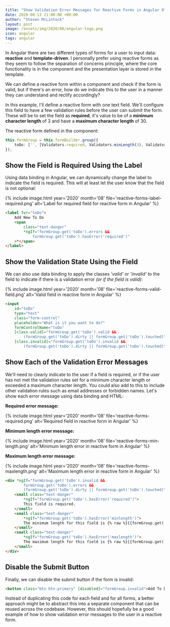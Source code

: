 ```yaml
---
title: "Show Validation Error Messages for Reactive Forms in Angular 9"
date: 2020-08-13 21:00:00 +00:00
author: "Steven McLintock"
layout: post
image: /assets/img/2020/06/angular-logo.png
icon: angular
tags: angular
---
```


In Angular there are two different types of forms for a user to input data: **reactive** and 
**template-driven**. I personally prefer using reactive forms as they seem to follow the 
separation of concerns principle, where the core functionality is in the component and the 
presentation layer is stored in the template.

We can define a reactive form within a component and check if the form is valid, but if there's an error, 
how do we indicate this to the user in a manner they can understand and rectify accordingly?

In this example, I'll define a reactive form with one text field. We'll configure this field to have a 
few validation rules before the user can submit the form. These will be to set the field 
as **required**, it's value to be of a **minimum character length** of 3 and have a 
**maximum character length** of 30.

The reactive form defined in the component:

```typescript
this.formGroup = this.formBuilder.group({
    toDo: ['', [Validators.required, Validators.minLength(3), Validators.maxLength(30)]]
});
```

## Show the Field is Required Using the Label

Using data binding in Angular, we can dynamically change the label to indicate the field is 
required. This will at least let the user know that the field is not optional:

{%
    include image.html
    year='2020'
    month='08'
    file='reactive-forms-label-required.png'
    alt='Label for required field for reactive form in Angular'
%}

```html
<label for="toDo">
    Add New To Do
    <span 
        class="text-danger" 
        *ngIf="formGroup.get('toDo').errors && 
            formGroup.get('toDo').hasError('required')"
    >*</span>
</label>
```

## Show the Validation State Using the Field

We can also use data binding to apply the classes *'valid'* or *'invalid'* to the field to indicate 
if there is a validation error *(or if the field is valid)*:

{%
    include image.html
    year='2020'
    month='08'
    file='reactive-forms-valid-field.png'
    alt='Valid field in reactive form in Angular'
%}

```html
<input 
    id="toDo" 
    type="text" 
    class="form-control" 
    placeholder="What is it you want to do?"
    formControlName="toDo"
    [class.valid]="formGroup.get('toDo').valid && 
        (formGroup.get('toDo').dirty || formGroup.get('toDo').touched)"
    [class.invalid]="formGroup.get('toDo').invalid && 
        (formGroup.get('toDo').dirty || formGroup.get('toDo').touched)" />
```

## Show Each of the Validation Error Messages

We'll need to clearly indicate to the user if a field is required, or if the user has not met 
the validation rules set for a minimum character length or exceeded a maximum character 
length. You could also add to this to include other validation rules such as email addresses or 
forbidden names. Let's show each error message using data binding and HTML:

**Required error message:**

{%
    include image.html
    year='2020'
    month='08'
    file='reactive-forms-required.png'
    alt='Required field in reactive form in Angular'
%}

**Minimum length error message:**

{%
    include image.html
    year='2020'
    month='08'
    file='reactive-forms-min-length.png'
    alt='Minimum length error in reactive form in Angular'
%}

**Maximum length error message:**

{%
    include image.html
    year='2020'
    month='08'
    file='reactive-forms-maxlength.png'
    alt='Maximum length error in reactive form in Angular'
%}

```html
<div *ngIf="formGroup.get('toDo').invalid && 
        formGroup.get('toDo').errors && 
        (formGroup.get('toDo').dirty || formGroup.get('toDo').touched)">
    <small class="text-danger"
        *ngIf="formGroup.get('toDo').hasError('required')">
        This field is required.
    </small>
    <small class="text-danger"
        *ngIf="formGroup.get('toDo').hasError('minlength')">
        The minimum length for this field is {% raw %}{{formGroup.get('toDo').errors.minlength.requiredLength}}{% endraw %} characters.
    </small>
    <small class="text-danger"
        *ngIf="formGroup.get('toDo').hasError('maxlength')">
        The maximum length for this field is {% raw %}{{formGroup.get('toDo').errors.maxlength.requiredLength}}{% endraw %} characters.
    </small>
</div>
```

## Disable the Submit Button

Finally, we can disable the submit button if the form is invalid:

```html
<button class="btn btn-primary" [disabled]="formGroup.invalid">Add To Do</button>
```

Instead of duplicating this code for each field and for all forms, a better approach might be 
to abstract this into a separate component that can be reused across the 
codebase. However, this should hopefully be a good example of how to show validation error 
messages to the user in a reactive form.